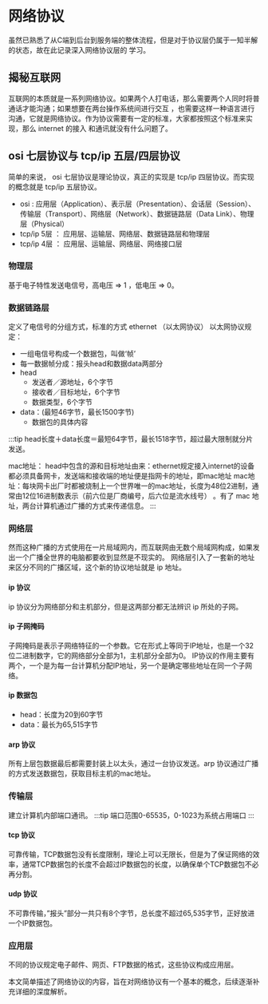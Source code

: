 # 网络协议
虽然已熟悉了从C端到后台到服务端的整体流程，但是对于协议层仍属于一知半解的状态，故在此记录深入网络协议层的
学习。
## 揭秘互联网
互联网的本质就是一系列网络协议。如果两个人打电话，那么需要两个人同时将普通话才能沟通；如果想要在两台操作系统间进行交互
，也需要这样一种语言进行沟通，它就是网络协议。作为协议需要有一定的标准，大家都按照这个标准来实现，那么 internet 的接入
和通讯就没有什么问题了。
## osi 七层协议与 tcp/ip 五层/四层协议
简单的来说， osi 七层协议是理论协议，真正的实现是 tcp/ip 四层协议。而实现的概念就是 tcp/ip 五层协议。
- osi : 应用层（Application）、表示层（Presentation）、会话层（Session）、传输层（Transport）、网络层（Network）、数据链路层（Data Link）、物理层（Physical）
- tcp/ip 5层 ： 应用层、运输层、网络层、数据链路层和物理层
- tcp/ip 4层 ： 应用层、运输层、网络层、网络接口层
### 物理层
基于电子特性发送电信号，高电压 => 1 ，低电压 => 0。
### 数据链路层
定义了电信号的分组方式，标准的方式 ethernet （以太网协议）
以太网协议规定：
- 一组电信号构成一个数据包，叫做‘帧’
- 每一数据帧分成：报头head和数据data两部分
- head
  - 发送者／源地址，6个字节
  - 接收者／目标地址，6个字节
  - 数据类型，6个字节
- data：(最短46字节，最长1500字节)
  - 数据包的具体内容
  
:::tip
head长度＋data长度＝最短64字节，最长1518字节，超过最大限制就分片发送。

mac地址：
head中包含的源和目标地址由来：ethernet规定接入internet的设备都必须具备网卡，发送端和接收端的地址便是指网卡的地址，即mac地址
mac地址：每块网卡出厂时都被烧制上一个世界唯一的mac地址，长度为48位2进制，通常由12位16进制数表示（前六位是厂商编号，后六位是流水线号）
。有了 mac 地址，两台计算机通过广播的方式来传递信息。
:::
### 网络层
然而这种广播的方式使用在一片局域网内，而互联网由无数个局域网构成，如果发出一个广播全世界的电脑都要收到显然是不现实的。
网络层引入了一套新的地址来区分不同的广播区域，这个新的协议地址就是 ip 地址。
#### ip 协议
ip 协议分为网络部分和主机部分，但是这两部分都无法辨识 ip 所处的子网。
#### ip 子网掩码
子网掩码是表示子网络特征的一个参数。它在形式上等同于IP地址，也是一个32位二进制数字，它的网络部分全部为1，主机部分全部为0。
IP协议的作用主要有两个，一个是为每一台计算机分配IP地址，另一个是确定哪些地址在同一个子网络。
#### ip 数据包
- head：长度为20到60字节
- data：最长为65,515字节
#### arp 协议
所有上层包数据最后都需要封装上以太头，通过一台协议发送。arp 协议通过广播的方式发送数据包，获取目标主机的mac地址。
### 传输层
建立计算机内部端口通讯。
:::tip
端口范围0-65535，0-1023为系统占用端口
:::
#### tcp 协议
可靠传输，TCP数据包没有长度限制，理论上可以无限长，但是为了保证网络的效率，通常TCP数据包的长度不会超过IP数据包的长度，以确保单个TCP数据包不必再分割。
#### udp 协议
不可靠传输，”报头”部分一共只有8个字节，总长度不超过65,535字节，正好放进一个IP数据包。
### 应用层
不同的协议规定电子邮件、网页、FTP数据的格式，这些协议构成应用层。

本文简单描述了网络协议的内容，旨在对网络协议有一个基本的概念，后续逐渐补充详细的深度解析。